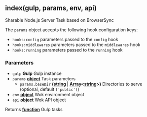 <!-- Generated by documentation.js. Update this documentation by updating the source code. -->

## index(gulp, params, env, api)

Sharable Node.js Server Task based on BrowserSync

The `params` object accepts the following hook configuration keys:

-   `hooks:config` parameters passed to the `config` hook
-   `hooks:middlewares` parameters passed to the `middlewares` hook
-   `hooks:running` parameters passed to the `running` hook

### Parameters

-   `gulp` **Gulp** Gulp instance
-   `params` **[object][1]** Task parameters
    -   `params.baseDir` **([string][2] \| [Array][3]&lt;[string][2]>)** Directories to serve (optional, default `['public']`)
-   `env` **[object][1]** Wok environment object
-   `api` **[object][1]** Wok API object

Returns **[function][4]** Gulp tasks

[1]: https://developer.mozilla.org/docs/Web/JavaScript/Reference/Global_Objects/Object

[2]: https://developer.mozilla.org/docs/Web/JavaScript/Reference/Global_Objects/String

[3]: https://developer.mozilla.org/docs/Web/JavaScript/Reference/Global_Objects/Array

[4]: https://developer.mozilla.org/docs/Web/JavaScript/Reference/Statements/function
